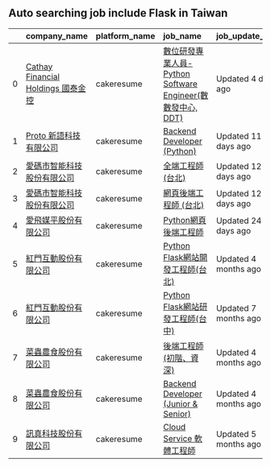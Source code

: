 ## Auto searching job include Flask in Taiwan


|    | company_name                                                                              | platform_name   | job_name                                                                                                                                     | job_update_time      |
|---:|:------------------------------------------------------------------------------------------|:----------------|:---------------------------------------------------------------------------------------------------------------------------------------------|:---------------------|
|  0 | [Cathay Financial Holdings 國泰金控](https://www.cakeresume.com/companies/cathayholdings) | cakeresume      | [數位研發專業人員-Python Software Engineer(數數發中心, DDT)](https://www.cakeresume.com/companies/cathayholdings/jobs/f5c69a)                | Updated 4 days ago   |
|  1 | [Proto 新語科技有限公司](https://www.cakeresume.com/companies/proto-cx)                   | cakeresume      | [Backend Developer (Python)](https://www.cakeresume.com/companies/proto-cx/jobs/backend-developer-python)                                    | Updated 11 days ago  |
|  2 | [愛碼市智能科技股份有限公司](https://www.cakeresume.com/companies/imarts)                 | cakeresume      | [全端工程師 (台北)](https://www.cakeresume.com/companies/imarts/jobs/full-engineer-a09a83)                                                   | Updated 12 days ago  |
|  3 | [愛碼市智能科技股份有限公司](https://www.cakeresume.com/companies/imarts)                 | cakeresume      | [網頁後端工程師 (台北)](https://www.cakeresume.com/companies/imarts/jobs/senior-software-engineer-10852a)                                    | Updated 12 days ago  |
|  4 | [愛飛媒平股份有限公司](https://www.cakeresume.com/companies/avmapping)                    | cakeresume      | [Python網頁後端工程師](https://www.cakeresume.com/companies/avmapping/jobs/web-backend-engineer-c24e5a)                                      | Updated 24 days ago  |
|  5 | [紅門互動股份有限公司](https://www.cakeresume.com/companies/eagleeye-5332f1)              | cakeresume      | [Python Flask網站開發工程師(台北)](https://www.cakeresume.com/companies/eagleeye-5332f1/jobs/python-flask-web-development-engineer-taipei)   | Updated 4 months ago |
|  6 | [紅門互動股份有限公司](https://www.cakeresume.com/companies/eagleeye-5332f1)              | cakeresume      | [Python Flask網站研發工程師(台中)](https://www.cakeresume.com/companies/eagleeye-5332f1/jobs/python-flask-website-r-amp-d-engineer-taichung) | Updated 7 months ago |
|  7 | [菜蟲農食股份有限公司](https://www.cakeresume.com/companies/tsaitung)                     | cakeresume      | [後端工程師 (初階、資深)](https://www.cakeresume.com/companies/tsaitung/jobs/back-end-engineer-initial-senior)                               | Updated 4 months ago |
|  8 | [菜蟲農食股份有限公司](https://www.cakeresume.com/companies/tsaitung)                     | cakeresume      | [Backend Developer (Junior & Senior)](https://www.cakeresume.com/companies/tsaitung/jobs/backend-developer-junior-senior)                    | Updated 4 months ago |
|  9 | [訊真科技股份有限公司](https://www.cakeresume.com/companies/truetel)                      | cakeresume      | [Cloud Service 軟體工程師](https://www.cakeresume.com/companies/truetel/jobs/cloud-service-software-engineer)                                | Updated 5 months ago |
